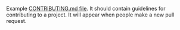 Example [CONTRIBUTING.md file](https://github.com/blog/1184-contributing-guidelines).
It should contain guidelines for contributing to a project.
It will appear when people make a new pull request.